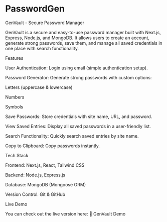 # PasswordGen
GenVault - Secure Password Manager

GenVault is a secure and easy-to-use password manager built with Next.js, Express, Node.js, and MongoDB. It allows users to create an account, generate strong passwords, save them, and manage all saved credentials in one place with search functionality.

Features

User Authentication: Login using email (simple authentication setup).

Password Generator: Generate strong passwords with custom options:

Letters (uppercase & lowercase)

Numbers

Symbols

Save Passwords: Store credentials with site name, URL, and password.

View Saved Entries: Display all saved passwords in a user-friendly list.

Search Functionality: Quickly search saved entries by site name.

Copy to Clipboard: Copy passwords instantly.

Tech Stack

Frontend: Next.js, React, Tailwind CSS

Backend: Node.js, Express.js

Database: MongoDB (Mongoose ORM)

Version Control: Git & GitHub

Live Demo

You can check out the live version here:
🔗 GenVault Demo
